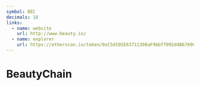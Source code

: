 ```yaml
---
symbol: BEC
decimals: 18
links:
  - name: website
    url: http://www.beauty.io/
  - name: explorer
    url: https://etherscan.io/token/0xC5d105E63711398aF9bbff092d4B6769C82F793D
---
```


# BeautyChain
